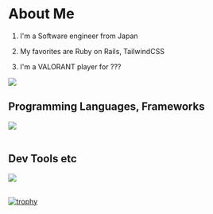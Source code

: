 # About Me

1. I'm a Software engineer from Japan

2. My favorites are Ruby on Rails, TailwindCSS

3. I'm a VALORANT player for ???

![](https://github-readme-stats-blond-one-37.vercel.app/api/top-langs/?username=manato-takahashi&hide=shaderlab,hlsl&count-private=true&show_icons=true&locale=en&layout=compact&theme=onedark)

## Programming Languages, Frameworks

<img src="https://skillicons.dev/icons?i=c,cs,cpp,java,matlab,processing,html,css,js,ts,ruby,rails,py,react,tailwindcss" /> <br /><br />

## Dev Tools etc

<img src="https://skillicons.dev/icons?i=unity,unreal,discord,git,github,vscode,powershell,anaconda,gmail,md,notion,docker" /> <br /><br />

[![trophy](https://github-profile-trophy.vercel.app/?username=manato-takahashi&theme=onedark)](https://github.com/ryo-ma/github-profile-trophy)
